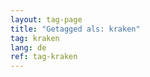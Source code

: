 ```yaml
---
layout: tag-page
title: "Getagged als: kraken"  
tag: kraken
lang: de
ref: tag-kraken
---
```

